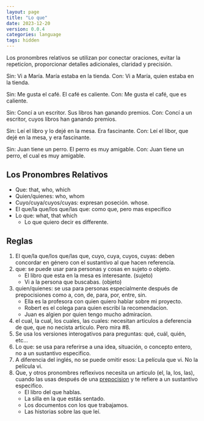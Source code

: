 ```yaml
---
layout: page
title: "Lo que"
date: 2023-12-20
version: 0.0.4
categories: language
tags: hidden
---
```


Los pronombres relativos se utilizan por conectar oraciones, evitar la repeticíon, proporcionar
detalles adicionales, claridad y precisión.

Sin: Vi a María. María estaba en la tienda.
Con: Vi a María, quien estaba en la tienda.

Sin: Me gusta el café. El café es caliente.
Con: Me gusta el café, que es caliente.

Sin: Concí a un escritor. Sus libros han ganando premios.
Con: Concí a un escritor, cuyos libros han ganando premios.

Sin: Leí el libro y lo dejé en la mesa. Era fascinante.
Con: Leí el libor, que dejé en la mesa, y era fascinante.

Sin: Juan tiene un perro. El perro es muy amigable.
Con: Juan tiene un perro, el cual es muy amigable.

## Los Pronombres Relativos

- Que: that, who, which
- Quien/quienes: who, whom
- Cuyo/cuya/cuyos/cuyas: expresan poseción. whose.
- El que/la que/los que/las que: como que, pero mas especifico
- Lo que: what, that which
  - Lo que quiero decir es differente.

## Reglas

1. El que/la que/los que/las que, cuyo, cuya, cuyos, cuyas: deben concordar en género con el sustantivo al que hacen referencía.
2. que: se puede usar para personas y cosas en sujeto o objeto.
   - El libro que esta en la mesa es interesante. (sujeto)
   - Vi a la persona que buscabas. (objeto)
3. quien/quienes: se usa para personas especialmente después de prepocisiones como a, con, de, para, por, entre, sin.
   - Ella es la profesora con quien quiero hablar sobre mi proyecto.
   - Robert es el colega para quien escribí la recomendacíon.
   - Juan es algien por quien tengo mucho admiracíon.
4. el cual, la cual, los cuales, las cuales: necesitan articulos a deferencia de que, que no necista articulo. Pero mira #8.
5. Se usa los versiones interogativos para preguntas: qué, cuál, quién, etc...
6. Lo que: se usa para referirse a una idea, situación, o concepto entero, no a un sustantivo especifico.
7. A diferencia del inglés, no se puede omitir esos: La película que vi. No la película vi.
8. Que, y otros pronombres reflexivos necesita un articulo (el, la, los, las), cuando las usas después de una [prepocision](spanish/prepocisiones) y te refiere a un sustantivo especifico.
   - El libro del que hablas.
   - La silla en la que estás sentado.
   - Los documentos con los que trabajamos.
   - Las historias sobre las que leí.
